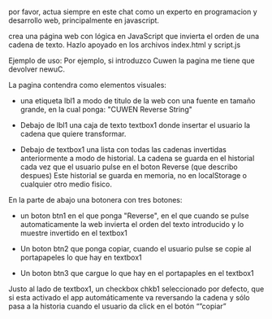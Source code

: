 por favor, actua siempre en este chat como un experto en programacion y desarrollo web, principalmente en javascript. 

crea una página web con lógica en JavaScript que invierta el orden de una cadena de texto. Hazlo apoyado en los archivos index.html y script.js

Ejemplo de uso: Por ejemplo, si introduzco Cuwen la pagina me tiene que devolver newuC. 


La pagina contendra como elementos visuales: 

- una etiqueta lbl1 a modo de titulo de la web con una fuente en tamaño grande, en la cual ponga: "CUWEN Reverse String"

- Debajo de lbl1 una caja de texto textbox1 donde insertar el usuario la cadena que quiere transformar. 

- Debajo de textbox1 una lista con todas las cadenas invertidas anteriormente a modo de historial. La cadena se guarda en el historial cada vez que el usuario pulse en el boton Reverse (que describo despues)
Este historial se guarda en memoria, no en localStorage o cualquier otro medio fisico.



En la parte de abajo una botonera con tres botones: 

- un boton btn1 en el que ponga "Reverse", en el que cuando se pulse automaticamente la web invierta el orden del texto introducido y lo muestre invertido en el textbox1

- Un  boton btn2 que ponga copiar, cuando el usuario pulse se copie al portapapeles lo que hay en textbox1

- Un boton btn3 que cargue lo que hay en el portapaples en el textbox1 


Justo al lado de textbox1, un checkbox chkb1 seleccionado por defecto, que si esta activado el app automáticamente va reversando la cadena y sólo pasa a la historia cuando el usuario da click en el botón “”copiar”
